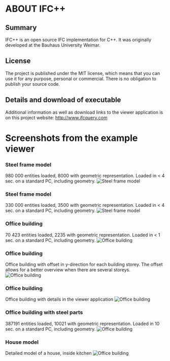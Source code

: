 ABOUT IFC++
=============
## Summary
IFC++ is an open source IFC implementation for C++. It was originally developed at the Bauhaus University Weimar.

## License
The project is published under the MIT license, which means that you can use it for any purpose, personal or commercial. There is no obligation to publish your source code.

## Details and download of executable
Additional information as well as download links to the viewer application is on this project website: http://www.ifcquery.com


Screenshots from the example viewer
===========

 ### Steel frame model
 980 000 entities loaded, 8000 with geometric representation. Loaded in < 4 sec. on a standard PC, including geometry.
 ![Steel frame model](http://www.ifcquery.com/img/Building-model-steel-frame-2018-02-05.png)
 
   
### Steel frame model
 330 000 entities loaded, 3500 with geometric representation. Loaded in < 4 sec. on a standard PC, including geometry.
 ![Steel frame model](http://www.ifcquery.com/img/steel-frame.png)
 
 
### Office building
70 423 entities loaded, 2235 with geometric representation. Loaded in < 1 sec. on a standard PC, including geometry.
![Office building](http://www.ifcquery.com/img/Office-building.png)


### Office building
Office building with offset in y-direction for each building storey. The offset allows for a better overview when there are several storeys.
![Office building](http://www.ifcquery.com/img/storey-offset.png)
 
 

### Office building
Office building with details in the viewer application
![Office building](http://www.ifcquery.com/img/IfcQueryViewer-details.png)
 

### Office building with steel parts
387191 entities loaded, 10021 with geometric representation. Loaded in 10 sec. on a standard PC, including geometry.
![Office building](http://www.ifcquery.com/img/office-building-steelwork.png)


### House model
Detailed model of a house, inside kitchen
![Office building](http://www.ifcquery.com/img/Building-model-inside-kitchen.png)
				
